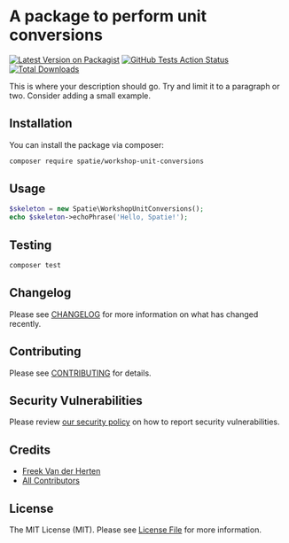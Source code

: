 # A package to perform unit conversions

[![Latest Version on Packagist](https://img.shields.io/packagist/v/spatie/workshop-unit-conversions.svg?style=flat-square)](https://packagist.org/packages/spatie/workshop-unit-conversions)
[![GitHub Tests Action Status](https://img.shields.io/github/workflow/status/spatie/workshop-unit-conversions/Tests?label=tests)](https://github.com/spatie/workshop-unit-conversions/actions?query=workflow%3ATests+branch%3Amaster)
[![Total Downloads](https://img.shields.io/packagist/dt/spatie/workshop-unit-conversions.svg?style=flat-square)](https://packagist.org/packages/spatie/workshop-unit-conversions)


This is where your description should go. Try and limit it to a paragraph or two. Consider adding a small example.

## Installation

You can install the package via composer:

```bash
composer require spatie/workshop-unit-conversions
```

## Usage

```php
$skeleton = new Spatie\WorkshopUnitConversions();
echo $skeleton->echoPhrase('Hello, Spatie!');
```

## Testing

```bash
composer test
```

## Changelog

Please see [CHANGELOG](CHANGELOG.md) for more information on what has changed recently.

## Contributing

Please see [CONTRIBUTING](.github/CONTRIBUTING.md) for details.

## Security Vulnerabilities

Please review [our security policy](../../security/policy) on how to report security vulnerabilities.

## Credits

- [Freek Van der Herten](https://github.com/freekmurze)
- [All Contributors](../../contributors)

## License

The MIT License (MIT). Please see [License File](LICENSE.md) for more information.
